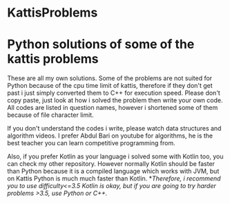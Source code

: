 # KattisProblems

# <h1> Python solutions of some of the kattis problems 

These are all my own solutions. Some of the problems are not suited for Python because of the cpu time limit of kattis, therefore if they don't get past i just simply converted them to C++ for execution speed.
Please don't copy paste, just look at how i solved the problem then write your own code. All codes are listed in question names, however i shortened some of them because of file character limit.


If you don't understand the codes i write, please watch data structures and algorithm videos. I prefer Abdul Bari on youtube for algorithms, he is the best teacher you can learn competitive programming from.

Also, if you prefer Kotlin as your language i solved some with Kotlin too, you can check my other repository. However normally Kotlin should be faster than Python because it is a compiled language which works with JVM, but on Kattis Python is much much faster than Kotlin. **Therefore, i recommend you to use difficulty<=3.5 Kotlin is okay, but if you are going to try harder problems >3.5, use Python or C++.*

